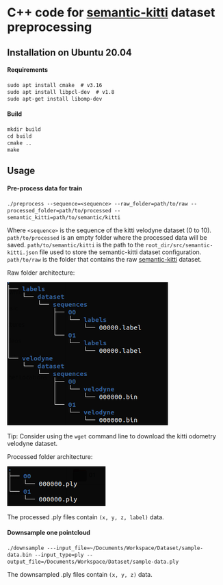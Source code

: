 # C++ code for  <a href="http://www.semantic-kitti.org/" target="_blank">semantic-kitti</a> dataset preprocessing

## Installation on Ubuntu 20.04

#### Requirements
```
sudo apt install cmake  # v3.16
sudo apt install libpcl-dev  # v1.8
sudo apt-get install libomp-dev
```

#### Build
```
mkdir build
cd build
cmake ..
make
```
## Usage
#### Pre-process data for train
```
./preprocess --sequence=<sequence> --raw_folder=path/to/raw --processed_folder=path/to/processed --semantic_kitti=path/to/semantic/kitti
```
Where `<sequence>` is the sequence of the kitti velodyne dataset (0 to 10). 
`path/to/processed` is an empty folder where the processed data will be saved.
`path/to/semantic/kitti` is the path to the `root_dir/src/semantic-kitti.json` file used to store the semantic-kitti dataset configuration.
`path/to/raw` is the folder that contains the raw <a href="http://www.semantic-kitti.org/" target="_blank">semantic-kitti</a> dataset.

Raw folder architecture:

![Raw folder architecture](../../misc/raw_folder.png)

Tip: Consider using the `wget` command line to download the kitti odometry velodyne dataset.

Processed folder architecture:

![Processed folder architecture](../../misc/processed_folder.png)


The processed .ply files contain `(x, y, z, label)` data.

#### Downsample one pointcloud
```
./downsample ---input_file=~/Documents/Workspace/Dataset/sample-data.bin --input_type=ply --output_file=/Documents/Workspace/Dataset/sample-data.ply
```
The downsampled .ply files contain `(x, y, z)` data.
